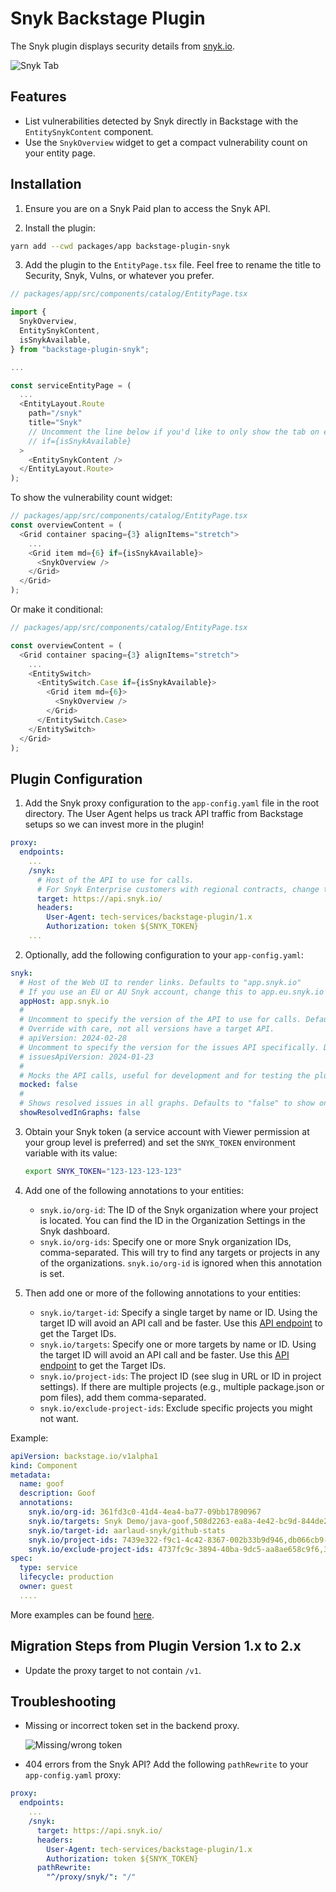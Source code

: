 # Snyk Backstage Plugin

The Snyk plugin displays security details from [snyk.io](https://snyk.io/).

![Snyk Tab](docs/assets/backstage-snyk-plugin-tab.png)

## Features

- List vulnerabilities detected by Snyk directly in Backstage with the `EntitySnykContent` component.
- Use the `SnykOverview` widget to get a compact vulnerability count on your entity page.

## Installation

1. Ensure you are on a Snyk Paid plan to access the Snyk API.

2. Install the plugin:

```bash
yarn add --cwd packages/app backstage-plugin-snyk
```

3. Add the plugin to the `EntityPage.tsx` file. Feel free to rename the title to Security, Snyk, Vulns, or whatever you prefer.

```typescript
// packages/app/src/components/catalog/EntityPage.tsx

import {
  SnykOverview,
  EntitySnykContent,
  isSnykAvailable,
} from "backstage-plugin-snyk";

...

const serviceEntityPage = (
  ...
  <EntityLayout.Route 
    path="/snyk"
    title="Snyk"
    // Uncomment the line below if you'd like to only show the tab on entities with the correct annotations already set
    // if={isSnykAvailable}
  >
    <EntitySnykContent />
  </EntityLayout.Route>
);
```

To show the vulnerability count widget:

```typescript
// packages/app/src/components/catalog/EntityPage.tsx
const overviewContent = (
  <Grid container spacing={3} alignItems="stretch">
    ...
    <Grid item md={6} if={isSnykAvailable}>
      <SnykOverview />
    </Grid>
  </Grid>
);
```

Or make it conditional:

```typescript
// packages/app/src/components/catalog/EntityPage.tsx

const overviewContent = (
  <Grid container spacing={3} alignItems="stretch">
    ...
    <EntitySwitch>
      <EntitySwitch.Case if={isSnykAvailable}>
        <Grid item md={6}>
          <SnykOverview />
        </Grid>
      </EntitySwitch.Case>
    </EntitySwitch>
  </Grid>
);
```

## Plugin Configuration

1. Add the Snyk proxy configuration to the `app-config.yaml` file in the root directory. The User Agent helps us track API traffic from Backstage setups so we can invest more in the plugin!

```yaml
proxy:
  endpoints:
    ...
    /snyk:
      # Host of the API to use for calls.
      # For Snyk Enterprise customers with regional contracts, change this to api.eu.snyk.io (for EU) or api.au.snyk.io (for AUS) (see https://docs.snyk.io/working-with-snyk/regional-hosting-and-data-residency)
      target: https://api.snyk.io/ 
      headers:
        User-Agent: tech-services/backstage-plugin/1.x
        Authorization: token ${SNYK_TOKEN}
    ...
```

2. Optionally, add the following configuration to your `app-config.yaml`:

```yaml
snyk:
  # Host of the Web UI to render links. Defaults to "app.snyk.io"
  # If you use an EU or AU Snyk account, change this to app.eu.snyk.io or app.au.snyk.io
  appHost: app.snyk.io
  #
  # Uncomment to specify the version of the API to use for calls. Defaults to "2024-02-28".
  # Override with care, not all versions have a target API.
  # apiVersion: 2024-02-28
  # Uncomment to specify the version for the issues API specifically. Defaults to 2024-01-23
  # issuesApiVersion: 2024-01-23
  #
  # Mocks the API calls, useful for development and for testing the plugin without a Snyk account. Defaults to "false".
  mocked: false
  #
  # Shows resolved issues in all graphs. Defaults to "false" to show only non-resolved issues.
  showResolvedInGraphs: false
```

3. Obtain your Snyk token (a service account with Viewer permission at your group level is preferred) and set the `SNYK_TOKEN` environment variable with its value:

   ```bash
   export SNYK_TOKEN="123-123-123-123"
   ```

4. Add one of the following annotations to your entities:

   - `snyk.io/org-id`: The ID of the Snyk organization where your project is located. You can find the ID in the Organization Settings in the Snyk dashboard.
   - `snyk.io/org-ids`: Specify one or more Snyk organization IDs, comma-separated. This will try to find any targets or projects in any of the organizations. `snyk.io/org-id` is ignored when this annotation is set.

5. Then add one or more of the following annotations to your entities:

   - `snyk.io/target-id`: Specify a single target by name or ID. Using the target ID will avoid an API call and be faster. Use this [API endpoint](https://apidocs.snyk.io/?version=2023-06-19%7Ebeta#get-/orgs/-org_id-/targets) to get the Target IDs.
   - `snyk.io/targets`: Specify one or more targets by name or ID. Using the target ID will avoid an API call and be faster. Use this [API endpoint](https://apidocs.snyk.io/?version=2023-06-19%7Ebeta#get-/orgs/-org_id-/targets) to get the Target IDs.
   - `snyk.io/project-ids`: The project ID (see slug in URL or ID in project settings). If there are multiple projects (e.g., multiple package.json or pom files), add them comma-separated.
   - `snyk.io/exclude-project-ids`: Exclude specific projects you might not want.

Example:

```yaml
apiVersion: backstage.io/v1alpha1
kind: Component
metadata:
  name: goof
  description: Goof
  annotations:
    snyk.io/org-id: 361fd3c0-41d4-4ea4-ba77-09bb17890967
    snyk.io/targets: Snyk Demo/java-goof,508d2263-ea8a-4e42-bc9d-844de21f4172
    snyk.io/target-id: aarlaud-snyk/github-stats
    snyk.io/project-ids: 7439e322-f9c1-4c42-8367-002b33b9d946,db066cb9-b373-46da-b918-b49b541e0d63
    snyk.io/exclude-project-ids: 4737fc9c-3894-40ba-9dc5-aa8ae658c9f6,38e02916-0cf7-4927-ba98-06afae9fef36
spec:
  type: service
  lifecycle: production
  owner: guest
  ....
```

More examples can be found [here](https://github.com/snyk-tech-services/backstage-plugin-snyk/tree/develop/test/fixtures).

## Migration Steps from Plugin Version 1.x to 2.x

- Update the proxy target to not contain `/v1`.

## Troubleshooting

- Missing or incorrect token set in the backend proxy.

  ![Missing/wrong token](docs/assets/backstage_card_error_wrong_or_missing_token.png)

- 404 errors from the Snyk API? Add the following `pathRewrite` to your `app-config.yaml` proxy:

```yaml
proxy:
  endpoints:
    ...
    /snyk:
      target: https://api.snyk.io/
      headers:
        User-Agent: tech-services/backstage-plugin/1.x
        Authorization: token ${SNYK_TOKEN}
      pathRewrite:
        "^/proxy/snyk/": "/"
```
